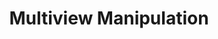 ---
title: Multiview Manipulation
order: 5
img:
publications:
  - date: 2021-09-27
    img:
    vid: /assets/videos/multiview-thumbnail-vid-lq.webm
    title: "Seeing All the Angles: Learning Multiview Manipulation Policies for Contact-Rich Tasks from Demonstrations"
    authors: "<b>Trevor Ablett</b>, Daniel (Yifan) Zhai, Jonathan Kelly"
    venue: "IEEE/RSJ International Conference on Intelligent Robots and Systems (IROS'21), Prauge, Czech Republic, 27 Sept. - 1 Oct. 2021"
    note:
    doi: https://doi.org/10.1109/IROS51168.2021.9636440
    links:
        code: https://github.com/utiasSTARS/multiview-manipulation
        blog: https://papers.starslab.ca/multiview-manipulation/
        preprint: https://arxiv.org/abs/2104.13907
        video: https://www.youtube.com/watch?v=oh0JMeyoswg
---